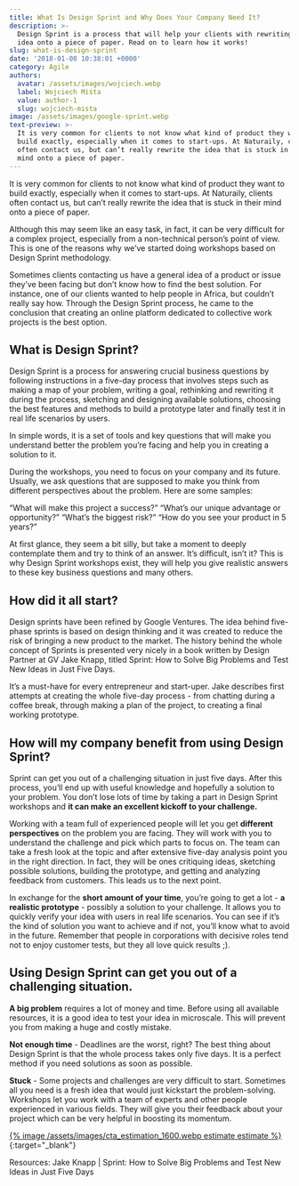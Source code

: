 ```yaml
---
title: What Is Design Sprint and Why Does Your Company Need It?
description: >-
  Design Sprint is a process that will help your clients with rewriting their
  idea onto a piece of paper. Read on to learn how it works!
slug: what-is-design-sprint
date: '2018-01-08 10:38:01 +0000'
category: Agile
authors:
  avatar: /assets/images/wojciech.webp
  label: Wojciech Miśta
  value: author-1
  slug: wojciech-mista
image: /assets/images/google-sprint.webp
text-preview: >-
  It is very common for clients to not know what kind of product they want to
  build exactly, especially when it comes to start-ups. At Naturaily, clients
  often contact us, but can’t really rewrite the idea that is stuck in their
  mind onto a piece of paper.
---
```

It is very common for clients to not know what kind of product they want to build exactly, especially when it comes to start-ups. At Naturaily, clients often contact us, but can’t really rewrite the idea that is stuck in their mind onto a piece of paper.

Although this may seem like an easy task, in fact, it can be very difficult for a complex project, especially from a non-technical person’s point of view. This is one of the reasons why we’ve started doing workshops based on Design Sprint methodology.

Sometimes clients contacting us have a general idea of a product or issue they’ve been facing but don’t know how to find the best solution. For instance, one of our clients wanted to help people in Africa, but couldn’t really say how. Through the Design Sprint process, he came to the conclusion that creating an online platform dedicated to collective work projects is the best option.

## What is Design Sprint?

Design Sprint is a process for answering crucial business questions by following instructions in a five-day process that involves steps such as making a map of your problem, writing a goal, rethinking and rewriting it during the process, sketching and designing available solutions, choosing the best features and methods to build a prototype later and finally test it in real life scenarios by users.

In simple words, it is a set of tools and key questions that will make you understand better the problem you’re facing and help you in creating a solution to it.

During the workshops, you need to focus on your company and its future. Usually, we ask questions that are supposed to make you think from different perspectives about the problem. Here are some samples:

“What will make this project a success?”
“What’s our unique advantage or opportunity?”
“What’s the biggest risk?”
“How do you see your product in 5 years?”

At first glance, they seem a bit silly, but take a moment to deeply contemplate them and try to think of an answer. It’s difficult, isn’t it? This is why Design Sprint workshops exist, they will help you give realistic answers to these key business questions and many others.

## How did it all start?

Design sprints have been refined by Google Ventures. The idea behind five-phase sprints is based on design thinking and it was created to reduce the risk of bringing a new product to the market. The history behind the whole concept of Sprints is presented very nicely in a book written by Design Partner at GV Jake Knapp, titled Sprint: How to Solve Big Problems and Test New Ideas in Just Five Days.

It’s a must-have for every entrepreneur and start-uper. Jake describes first attempts at creating the whole five-day process - from chatting during a coffee break, through making a plan of the project, to creating a final working prototype.

## How will my company benefit from using Design Sprint?

Sprint can get you out of a challenging situation in just five days. After this process, you’ll end up with useful knowledge and hopefully a solution to your problem. You don’t lose lots of time by taking a part in Design Sprint workshops and **it can make an excellent kickoff to your challenge.**

Working with a team full of experienced people will let you get **different perspectives** on the problem you are facing. They will work with you to understand the challenge and pick which parts to focus on. The team can take a fresh look at the topic and after extensive five-day analysis point you in the right direction. In fact, they will be ones critiquing ideas, sketching possible solutions, building the prototype, and getting and analyzing feedback from customers. This leads us to the next point.

In exchange for the **short amount of your time**, you’re going to get a lot - **a realistic prototype** - possibly a solution to your challenge. It allows you to quickly verify your idea with users in real life scenarios. You can see if it’s the kind of solution you want to achieve and if not, you’ll know what to avoid in the future. Remember that people in corporations with decisive roles tend not to enjoy customer tests, but they all love quick results ;).

## Using Design Sprint can get you out of a challenging situation.

**A big problem** requires a lot of money and time. Before using all available resources, it is a good idea to test your idea in microscale. This will prevent you from making a huge and costly mistake.

**Not enough time** - Deadlines are the worst, right? The best thing about Design Sprint is that the whole process takes only five days. It is a perfect method if you need solutions as soon as possible.

**Stuck** - Some projects and challenges are very difficult to start. Sometimes all you need is a fresh idea that would just kickstart the problem-solving. Workshops let you work with a team of experts and other people experienced in various fields. They will give you their feedback about your project which can be very helpful in boosting its momentum.

[{% image /assets/images/cta_estimation_1600.webp estimate estimate %}](https://naturaily.com/get-an-estimate){:target="_blank"}


Resources:
Jake Knapp | Sprint: How to Solve Big Problems and Test New Ideas in Just Five Days
